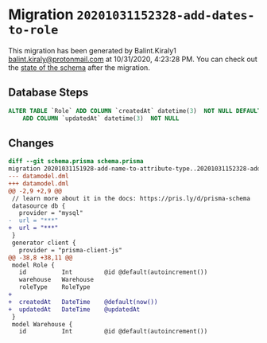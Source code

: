 # Migration `20201031152328-add-dates-to-role`

This migration has been generated by Balint.Kiraly1 <balint.kiraly@protonmail.com> at 10/31/2020, 4:23:28 PM.
You can check out the [state of the schema](./schema.prisma) after the migration.

## Database Steps

```sql
ALTER TABLE `Role` ADD COLUMN `createdAt` datetime(3)  NOT NULL DEFAULT CURRENT_TIMESTAMP(3),
    ADD COLUMN `updatedAt` datetime(3)  NOT NULL 
```

## Changes

```diff
diff --git schema.prisma schema.prisma
migration 20201031151928-add-name-to-attribute-type..20201031152328-add-dates-to-role
--- datamodel.dml
+++ datamodel.dml
@@ -2,9 +2,9 @@
 // learn more about it in the docs: https://pris.ly/d/prisma-schema
 datasource db {
   provider = "mysql"
-  url = "***"
+  url = "***"
 }
 generator client {
   provider = "prisma-client-js"
@@ -38,8 +38,11 @@
 model Role {
   id          Int         @id @default(autoincrement())
   warehouse   Warehouse
   roleType    RoleType
+
+  createdAt   DateTime    @default(now())
+  updatedAt   DateTime    @updatedAt
 }
 model Warehouse {
   id          Int         @id @default(autoincrement())
```


